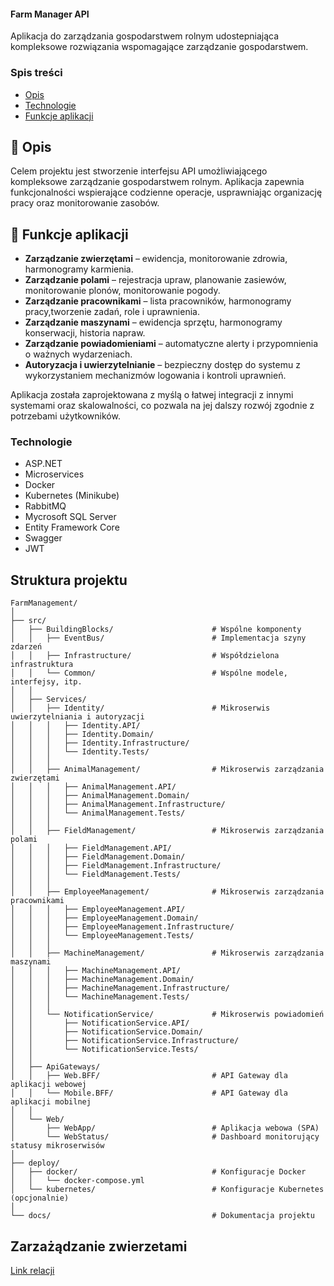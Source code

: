 ﻿#### Farm Manager API

Aplikacja do zarządzania gospodarstwem rolnym udostepniająca kompleksowe rozwiązania wspomagające zarządzanie gospodarstwem.

### Spis treści

- [Opis](#-opis)
- [Technologie](#technologie)
- [Funkcje aplikacji](#-funkcje-aplikacji)

## 📝 Opis

Celem projektu jest stworzenie interfejsu API umożliwiającego kompleksowe zarządzanie gospodarstwem rolnym. Aplikacja zapewnia funkcjonalności wspierające codzienne operacje, usprawniając organizację pracy oraz monitorowanie zasobów.

## 🚀 Funkcje aplikacji

- **Zarządzanie zwierzętami** – ewidencja, monitorowanie zdrowia, harmonogramy karmienia.
- **Zarządzanie polami** – rejestracja upraw, planowanie zasiewów, monitorowanie plonów, monitorowanie pogody.
- **Zarządzanie pracownikami** – lista pracowników, harmonogramy pracy,tworzenie zadań, role i uprawnienia.
- **Zarządzanie maszynami** – ewidencja sprzętu, harmonogramy konserwacji, historia napraw.
- **Zarządzanie powiadomieniami** – automatyczne alerty i przypomnienia o ważnych wydarzeniach.
- **Autoryzacja i uwierzytelnianie** – bezpieczny dostęp do systemu z wykorzystaniem mechanizmów logowania i kontroli uprawnień.

Aplikacja została zaprojektowana z myślą o łatwej integracji z innymi systemami oraz skalowalności, co pozwala na jej dalszy rozwój zgodnie z potrzebami użytkowników.

### Technologie

- ASP.NET
- Microservices
- Docker
- Kubernetes (Minikube)
- RabbitMQ
- Mycrosoft SQL Server
- Entity Framework Core
- Swagger
- JWT

## Struktura projektu

```
FarmManagement/
│
├── src/
│   ├── BuildingBlocks/                      # Wspólne komponenty
│   │   ├── EventBus/                        # Implementacja szyny zdarzeń
│   │   ├── Infrastructure/                  # Współdzielona infrastruktura
│   │   └── Common/                          # Wspólne modele, interfejsy, itp.
│   │
│   ├── Services/
│   │   ├── Identity/                        # Mikroserwis uwierzytelniania i autoryzacji
│   │   │   ├── Identity.API/
│   │   │   ├── Identity.Domain/
│   │   │   ├── Identity.Infrastructure/
│   │   │   └── Identity.Tests/
│   │   │
│   │   ├── AnimalManagement/                # Mikroserwis zarządzania zwierzętami
│   │   │   ├── AnimalManagement.API/
│   │   │   ├── AnimalManagement.Domain/
│   │   │   ├── AnimalManagement.Infrastructure/
│   │   │   └── AnimalManagement.Tests/
│   │   │
│   │   ├── FieldManagement/                 # Mikroserwis zarządzania polami
│   │   │   ├── FieldManagement.API/
│   │   │   ├── FieldManagement.Domain/
│   │   │   ├── FieldManagement.Infrastructure/
│   │   │   └── FieldManagement.Tests/
│   │   │
│   │   ├── EmployeeManagement/              # Mikroserwis zarządzania pracownikami
│   │   │   ├── EmployeeManagement.API/
│   │   │   ├── EmployeeManagement.Domain/
│   │   │   ├── EmployeeManagement.Infrastructure/
│   │   │   └── EmployeeManagement.Tests/
│   │   │
│   │   ├── MachineManagement/               # Mikroserwis zarządzania maszynami
│   │   │   ├── MachineManagement.API/
│   │   │   ├── MachineManagement.Domain/
│   │   │   ├── MachineManagement.Infrastructure/
│   │   │   └── MachineManagement.Tests/
│   │   │
│   │   └── NotificationService/             # Mikroserwis powiadomień
│   │       ├── NotificationService.API/
│   │       ├── NotificationService.Domain/
│   │       ├── NotificationService.Infrastructure/
│   │       └── NotificationService.Tests/
│   │
│   ├── ApiGateways/
│   │   ├── Web.BFF/                         # API Gateway dla aplikacji webowej
│   │   └── Mobile.BFF/                      # API Gateway dla aplikacji mobilnej
│   │
│   └── Web/
│       ├── WebApp/                          # Aplikacja webowa (SPA)
│       └── WebStatus/                       # Dashboard monitorujący statusy mikroserwisów
│
├── deploy/
│   ├── docker/                              # Konfiguracje Docker
│   │   └── docker-compose.yml
│   └── kubernetes/                          # Konfiguracje Kubernetes (opcjonalnie)
│
└── docs/                                    # Dokumentacja projektu

```

## Zarzażądzanie zwierzetami

[Link relacji](https://dbdiagram.io/d/AnimalManagement-67eebbe04f7afba1844330f7)
